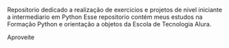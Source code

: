 Repositorio dedicado a realização de exercicios e projetos de nivel iniciante a  intermediario em Python
Esse repositorio contém meus estudos na Formação Python e orientação a objetos da Escola de Tecnologia Alura.

Aproveite
